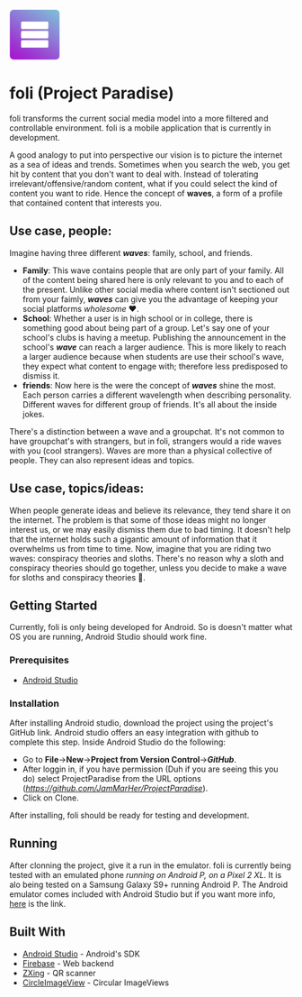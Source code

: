 <img src="app/src/main/res/drawable-v24/idaelogo6_fullsmall.png" width="90" height="90" />

# foli (Project Paradise)

foli transforms the current social media model into a more filtered and controllable environment. foli is a mobile application that is currently in development.

A good analogy to put into perspective our vision is to picture the internet as a sea of ideas and trends. Sometimes when you search the web, you get hit by content that you don't want to deal with.
Instead of tolerating irrelevant/offensive/random content, what if you could select the kind of content you want to ride. Hence the concept of **waves**, a form of a profile that contained content that interests you.

## Use case, people:
Imagine having three different **_waves_**: family, school, and friends.
- **Family**: This wave contains people that are only part of your family. All of the content being shared here is only relevant to you and to each of the present. Unlike other social media where content isn't sectioned out from your faimly, **_waves_** can give you the advantage of keeping your social platforms _wholesome_ ♥️. 
- **School**: Whether a user is in high school or in college, there is something good about being part of a group. Let's say one of your school's clubs is having a meetup. Publishing the announcement in the school's **_wave_** can reach a larger audience. This is more likely to reach a larger audience because when students are use their school's wave, they expect what content to engage with; therefore less predisposed to dismiss it. 
- **friends**: Now here is the were the concept of **_waves_** shine the most. Each person carries a different wavelength when describing personality. Different waves for different group of friends. It's all about the inside jokes.

There's a distinction between a wave and a groupchat. It's not common to have groupchat's with strangers, but in foli, strangers would a ride waves with you (cool strangers).
Waves are more than a physical collective of people. They can also represent ideas and topics.

## Use case, topics/ideas:
When people generate ideas and believe its relevance, they tend share it on the internet. The problem is that some of those ideas might no longer interest us, or we may easily dismiss them due to bad timing. It doesn't help that the internet holds such a gigantic amount of information that it overwhelms us from time to time. Now, imagine that you are riding two waves: conspiracy theories and sloths.
There's no reason why a sloth and conspiracy theories should go together, unless you decide to make a wave for sloths and conspiracy theories :poop:.


## Getting Started
Currently, foli is only being developed for Android. So is doesn't matter what OS you are running, Android Studio should work fine.

### Prerequisites
- [Android Studio](https://developer.android.com/studio/)


### Installation
After installing Android studio, download the project using the project's GitHub link. Android studio offers an easy integration with github to complete this step.
Inside Android Studio do the following:
- Go to **File**->**New**->**Project from Version Control**->**_GitHub_**.
- After loggin in, if you have permission (Duh if you are seeing this you do) select ProjectParadise from the URL options (_https://github.com/JamMarHer/ProjectParadise_).
- Click on Clone.

After installing, foli should be ready for testing and development.

## Running

After clonning the project, give it a run in the emulator. foli is currently being tested with an emulated phone _running on Android P, on a Pixel 2 XL_.
It is alo being tested on a Samsung Galaxy S9+ running Android P.
The Android emulator comes included with Android Studio but if you want more info, [here](https://developer.android.com/studio/run/emulator) is the link.


## Built With

* [Android Studio](https://developer.android.com/studio/) - Android's SDK
* [Firebase](https://maven.apache.org/) - Web backend
* [ZXing](https://github.com/zxing/zxing) - QR scanner
* [CircleImageView](https://github.com/hdodenhof/CircleImageView) - Circular ImageViews




